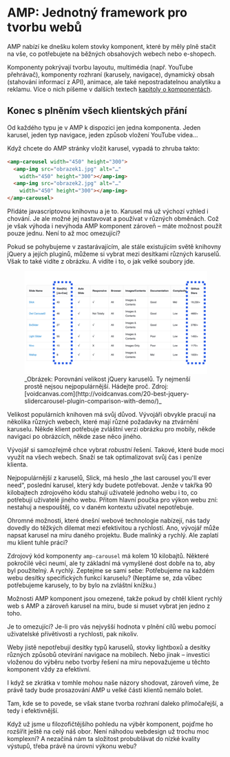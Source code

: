 # AMP: Jednotný framework pro tvorbu webů

AMP nabízí ke dnešku kolem stovky komponent, které by měly plně stačit na vše, co potřebujete na běžných obsahových webech nebo e-shopech.

Komponenty pokrývají tvorbu layoutu, multimédia (např. YouTube přehrávač), komponenty rozhraní (karusely, navigace), dynamický obsah (stahování informací z API), animace, ale také nepostradatelnou analytiku a reklamu. Více o nich píšeme v dalších textech [kapitoly o komponentách](amp-komponenty.md).

## Konec s plněním všech klientských přání

Od každého typu je v AMP k dispozici jen jedna komponenta. Jeden karusel, jeden typ navigace, jeden způsob vložení YouTube videa…

Když chcete do AMP stránky vložit karusel, vypadá to zhruba takto:

```html
<amp-carousel width="450" height="300">
  <amp-img src="obrazek1.jpg" alt="…"
    width="450" height="300"></amp-img>
  <amp-img src="obrazek2.jpg" alt="…"
    width="450" height="300"></amp-img>
</amp-carousel>
```

Přidáte javascriptovou knihovnu a je to. Karusel má už výchozí vzhled i chování. Je ale možné jej nastavovat a používat v různých obměnách. Což je však výhoda i nevýhoda AMP komponent zároveň – máte možnost použít pouze jednu. Není to až moc omezující?

Pokud se pohybujeme v zastarávajícím, ale stále existujícím světě knihovny jQuery a jejích pluginů, můžeme si vybrat mezi desítkami různých karuselů. Však to také vidíte z obrázku. A vidíte i to, o jak velké soubory jde.

<figure>
<img src="../dist/images/original/vdamp/slick-carousel.png" alt="">
<figcaption markdown="1">
_Obrázek: Porovnání velikost jQuery karuselů. Ty nejmenší prostě nejsou nejpopulárnější. Hádejte proč. Zdroj: [voidcanvas.com](http://voidcanvas.com/20-best-jquery-slidercarousel-plugin-comparison-with-demo/)_
</figcaption>
</figure>

Velikost populárních knihoven má svůj důvod. Vývojáři obvykle pracují na několika různých webech, které mají různé požadavky na ztvárnění karuselu. Někde klient potřebuje zvláštní verzi obrázku pro mobily, někde navigaci po obrázcích, někde zase něco jiného.

Vývojář si samozřejmě chce vybrat _robustní_ řešení. Takové, které bude moci využít na všech webech. Snaží se tak optimalizovat svůj čas i peníze klienta.  

Nejpopulárnější z karuselů, Slick, má heslo „the last carousel you'll ever need“, poslední karusel, který kdy budete potřebovat. Jenže v takřka 90 kilobajtech zdrojového kódu stahují uživatelé jednoho webu i to, co potřebují uživatelé jiného webu. Přitom hlavní poučka pro výkon webu zní: nestahuj a nespouštěj, co v daném kontextu uživatel nepotřebuje.

Ohromné možnosti, které dnešní webové technologie nabízejí, nás tady dovedly do těžkých dilemat mezi efektivitou a rychlostí. Ano, vývojář může napsat karusel na míru daného projektu. Bude malinký a rychlý. Ale zaplatí mu klient tuhle práci?

Zdrojový kód komponenty `amp-carousel` má kolem 10 kilobajtů. Některé pokročilé věci neumí, ale ty základní má vymyšlené dost dobře na to, aby byl použitelný. A rychlý. Zeptejme se sami sebe: Potřebujeme na každém webu desítky specifických funkcí karuselu? (Neptáme se, zda vůbec potřebujeme karusely, to by bylo na zvláštní knížku.)

Možnosti AMP komponent jsou omezené, takže pokud by chtěl klient rychlý web s AMP a zároveň karusel na míru, bude si muset vybrat jen jedno z toho.

Je to omezující? Je-li pro vás nejvyšší hodnota v plnění cílů webu pomocí uživatelské přívětivosti a rychlosti, pak nikoliv.

Weby jistě nepotřebují desítky typů karuselů, stovky lightboxů a desítky různých způsobů otevírání navigace na mobilech. Nebo jinak – investici vloženou do výběru nebo tvorby řešení na míru nepovažujeme u těchto komponent vždy za efektivní.

I když se zkrátka v tomhle mohou naše názory shodovat, zároveň víme, že právě tady bude prosazování AMP u velké části klientů nemálo bolet.

Tam, kde se to povede, se však stane tvorba rozhraní daleko přímočařejší, a tedy i efektivnější.

Když už jsme u filozofičtějšího pohledu na výběr komponent, pojďme ho rozšířit ještě na celý náš obor. Není náhodou webdesign už trochu moc komplexní? A nezačíná nám ta složitost probublávat do nízké kvality výstupů, třeba právě na úrovni výkonu webu?
